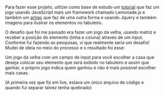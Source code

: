 Para fazer esse projeto, uitlizei como base de estudo um [tutorial](https://youtu.be/l-yayO3izVg?si=zEiao0PJBcPZ-eKG) que faz um jogo usando JavaScript mais um framework chamado Lemonade.js e também um [artigo](http://www.linhadecodigo.com.br/artigo/3506/criando-um-jogo-da-velha-em-javascript-html-e-css.aspx) que faz de uma outra forma e usando Jquery e também imagens para ilustrar os elementos no tabuleiro.

O desafio que foi me passado era fazer um jogo da velha, usando matriz e receber a posição do elemento (linha e coluna) através de um input. Conforme fui fazendo as pesquisas, vi que realmente seria um desafio! Mudei de ideia no meio do processo e o resultado foi esse:

Um jogo da velha com um campo de input para você escolher a casa que deseja colocar seu elemento que será exibido no tabuleiro e assim que ganhar, o próprio jogo indica quem ganhou e não é mais possível escolher mais casas. 

(A primeira vez que fiz em live, estava um único arquivo de código e quando fui separar talvez tenha quebrado)
